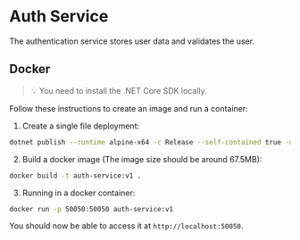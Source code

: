 # Auth Service
The authentication service stores user data and validates the user.

## Docker
> 💡 You need to install the .NET Core SDK locally.

Follow these instructions to create an image and run a container:

1. Create a single file deployment:
```bash
dotnet publish --runtime alpine-x64 -c Release --self-contained true -o ./publish /p:PublishSingleFile=true /p:PublishTrimmed=true
```
2. Build a docker image (The image size should be around 67.5MB):
```bash
docker build -t auth-service:v1 .
```
3. Running in a docker container:
```bash
docker run -p 50050:50050 auth-service:v1
```
You should now be able to access it at `http://localhost:50050`.